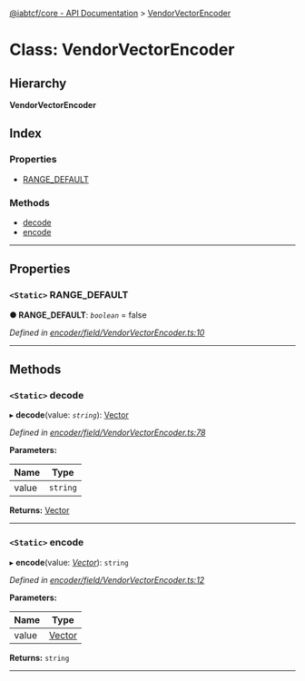 [@iabtcf/core - API Documentation](../README.md) > [VendorVectorEncoder](../classes/vendorvectorencoder.md)

# Class: VendorVectorEncoder

## Hierarchy

**VendorVectorEncoder**

## Index

### Properties

* [RANGE_DEFAULT](vendorvectorencoder.md#range_default)

### Methods

* [decode](vendorvectorencoder.md#decode)
* [encode](vendorvectorencoder.md#encode)

---

## Properties

<a id="range_default"></a>

### `<Static>` RANGE_DEFAULT

**● RANGE_DEFAULT**: *`boolean`* = false

*Defined in [encoder/field/VendorVectorEncoder.ts:10](https://github.com/chrispaterson/iabtcf/blob/aa3fc72/modules/core/src/encoder/field/VendorVectorEncoder.ts#L10)*

___

## Methods

<a id="decode"></a>

### `<Static>` decode

▸ **decode**(value: *`string`*): [Vector](vector.md)

*Defined in [encoder/field/VendorVectorEncoder.ts:78](https://github.com/chrispaterson/iabtcf/blob/aa3fc72/modules/core/src/encoder/field/VendorVectorEncoder.ts#L78)*

**Parameters:**

| Name | Type |
| ------ | ------ |
| value | `string` |

**Returns:** [Vector](vector.md)

___
<a id="encode"></a>

### `<Static>` encode

▸ **encode**(value: *[Vector](vector.md)*): `string`

*Defined in [encoder/field/VendorVectorEncoder.ts:12](https://github.com/chrispaterson/iabtcf/blob/aa3fc72/modules/core/src/encoder/field/VendorVectorEncoder.ts#L12)*

**Parameters:**

| Name | Type |
| ------ | ------ |
| value | [Vector](vector.md) |

**Returns:** `string`

___

